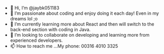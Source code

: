 - 👋 Hi, I’m @jaybk051183
- 👀 I’m passionate about coding and enjoy doing it each day! Even in my dreams lol ;o
- 🌱 I’m currently learning more about React and then will switch to the back-end section with coding in Java.
- 💞️ I’m looking to collaborate on developing and learning more from experienced developers.
- 📫 How to reach me ...My phone: 00316 4010 3325

<!---
jaybk051183/jaybk051183 is a ✨ special ✨ repository because its `README.md` (this file) appears on your GitHub profile.
You can click the Preview link to take a look at your changes.
--->
